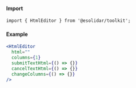 #### Import

``` html
import { HtmlEditor } from '@esolidar/toolkit';
```

#### Example

``` jsx
<HtmlEditor 
  html=""
  columns={1}
  submitTextHtml={() => {}}
  cancelTextHtml={() => {}}
  changeColumns={() => {}}
/>
```
